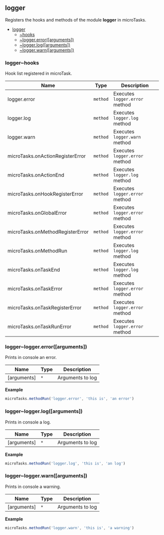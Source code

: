 <a name="module_logger"></a>

## logger
Registers the hooks and methods of the module **logger** in microTasks.


* [logger](#module_logger)
    * [~hooks](#module_logger..hooks)
    * [~logger.error([arguments])](#module_logger..logger.error)
    * [~logger.log([arguments])](#module_logger..logger.log)
    * [~logger.warn([arguments])](#module_logger..logger.warn)

<a name="module_logger..hooks"></a>

### logger~hooks
Hook list registered in microTask.


| Name | Type | Description |
| --- | --- | --- |
| logger.error | <code>method</code> | Executes `logger.error` method |
| logger.log | <code>method</code> | Executes `logger.log` method |
| logger.warn | <code>method</code> | Executes `logger.warn` method |
| microTasks.onActionRegisterError | <code>method</code> | Executes `logger.error` method |
| microTasks.onActionEnd | <code>method</code> | Executes `logger.log` method |
| microTasks.onHookRegisterError | <code>method</code> | Executes `logger.error` method |
| microTasks.onGlobalError | <code>method</code> | Executes `logger.error` method |
| microTasks.onMethodRegisterError | <code>method</code> | Executes `logger.error` method |
| microTasks.onMethodRun | <code>method</code> | Executes `logger.log` method |
| microTasks.onTaskEnd | <code>method</code> | Executes `logger.log` method |
| microTasks.onTaskError | <code>method</code> | Executes `logger.error` method |
| microTasks.onTaskRegisterError | <code>method</code> | Executes `logger.error` method |
| microTasks.onTaskRunError | <code>method</code> | Executes `logger.error` method |

<a name="module_logger..logger.error"></a>

### logger~logger.error([arguments])
Prints in console an error.


| Name | Type | Description |
| --- | --- | --- |
| [arguments] | <code>\*</code> | Arguments to log |

**Example**  
```js
microTasks.methodRun('logger.error', 'this is', 'an error')
```
<a name="module_logger..logger.log"></a>

### logger~logger.log([arguments])
Prints in console a log.


| Name | Type | Description |
| --- | --- | --- |
| [arguments] | <code>\*</code> | Arguments to log |

**Example**  
```js
microTasks.methodRun('logger.log', 'this is', 'an log')
```
<a name="module_logger..logger.warn"></a>

### logger~logger.warn([arguments])
Prints in console a warning.


| Name | Type | Description |
| --- | --- | --- |
| [arguments] | <code>\*</code> | Arguments to log |

**Example**  
```js
microTasks.methodRun('logger.warn', 'this is', 'a warning')
```
